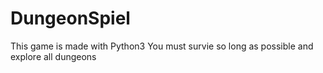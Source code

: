 # DungeonSpiel
This game is made with Python3
You must survie so long as possible and explore all dungeons

